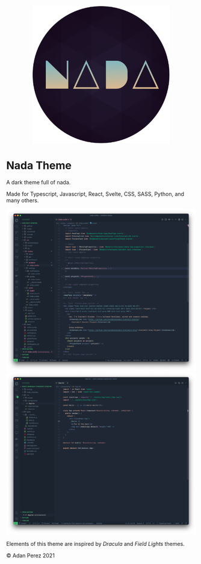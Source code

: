 <div align="center">
<img src="https://raw.githubusercontent.com/adanperez/nada-theme/master/assets/nada-icon-v2.png"  width="364"/>
</div>

# Nada Theme
A dark theme full of nada. 

Made for Typescript, Javascript, React, Svelte, CSS, SASS, Python, and many others.

![](assets/example2.png)
![](assets/example1.png)

Elements of this theme are inspired by *Dracula* and *Field Lights* themes. 

&copy; Adan Perez 2021
